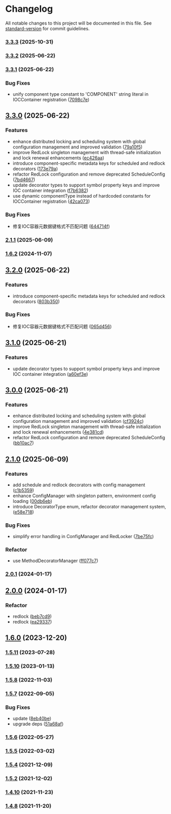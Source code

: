 # Changelog

All notable changes to this project will be documented in this file. See [standard-version](https://github.com/conventional-changelog/standard-version) for commit guidelines.

### [3.3.3](https://github.com/thinkkoa/koatty_schedule/compare/v3.3.2...v3.3.3) (2025-10-31)

### [3.3.2](https://github.com/thinkkoa/koatty_schedule/compare/v3.3.1...v3.3.2) (2025-06-22)

### [3.3.1](https://github.com/thinkkoa/koatty_schedule/compare/v3.3.0...v3.3.1) (2025-06-22)


### Bug Fixes

* unify component type constant to 'COMPONENT' string literal in IOCContainer registration ([7098c7e](https://github.com/thinkkoa/koatty_schedule/commit/7098c7e2c326a6461b6b8b5c84d07a3ced75de5f))

## [3.3.0](https://github.com/thinkkoa/koatty_schedule/compare/v3.2.0...v3.3.0) (2025-06-22)


### Features

* enhance distributed locking and scheduling system with global configuration management and improved validation ([79a10f5](https://github.com/thinkkoa/koatty_schedule/commit/79a10f5a1ac66958aa44d3ea9151a65826748724))
* improve RedLock singleton management with thread-safe initialization and lock renewal enhancements ([ec426aa](https://github.com/thinkkoa/koatty_schedule/commit/ec426aae3cd0d824661b1b94ae8043bf66ace606))
* introduce component-specific metadata keys for scheduled and redlock decorators ([173e79a](https://github.com/thinkkoa/koatty_schedule/commit/173e79ac916c13b20c93d2efac7e69009cc5cf32))
* refactor RedLock configuration and remove deprecated ScheduleConfig ([7bd4667](https://github.com/thinkkoa/koatty_schedule/commit/7bd4667242c6fd07cfd58a4322d93f4c4548100a))
* update decorator types to support symbol property keys and improve IOC container integration ([f7b6382](https://github.com/thinkkoa/koatty_schedule/commit/f7b6382e855914176c130b10a769b03cc74c0f23))
* use dynamic componentType instead of hardcoded constants for IOCContainer registration ([42ca073](https://github.com/thinkkoa/koatty_schedule/commit/42ca07353a8082b1af9e49d43914497d41cddd27))


### Bug Fixes

* 修复IOC容器元数据键格式不匹配问题 ([644714f](https://github.com/thinkkoa/koatty_schedule/commit/644714f20497196fb705e551880a9ef527257cb7))

### [2.1.1](https://github.com/thinkkoa/koatty_schedule/compare/v2.1.0...v2.1.1) (2025-06-09)

### [1.6.2](https://github.com/thinkkoa/koatty_schedule/compare/v2.0.1...v1.6.2) (2024-11-07)

## [3.2.0](https://github.com/thinkkoa/koatty_schedule/compare/v3.1.0...v3.2.0) (2025-06-22)


### Features

* introduce component-specific metadata keys for scheduled and redlock decorators ([803b350](https://github.com/thinkkoa/koatty_schedule/commit/803b3503489c02ab138b3f9f14cb520dd6c7fec4))


### Bug Fixes

* 修复IOC容器元数据键格式不匹配问题 ([065d456](https://github.com/thinkkoa/koatty_schedule/commit/065d456fc65004e25eb19838da96bf0a52cb2af1))

## [3.1.0](https://github.com/thinkkoa/koatty_schedule/compare/v3.0.0...v3.1.0) (2025-06-21)


### Features

* update decorator types to support symbol property keys and improve IOC container integration ([a60ef3e](https://github.com/thinkkoa/koatty_schedule/commit/a60ef3e361b245f97ba0d6ee51d42efd437a1252))

## [3.0.0](https://github.com/thinkkoa/koatty_schedule/compare/v2.1.0...v3.0.0) (2025-06-21)


### Features

* enhance distributed locking and scheduling system with global configuration management and improved validation ([cf3924c](https://github.com/thinkkoa/koatty_schedule/commit/cf3924cf6bccf951f070c68e33483ae935828382))
* improve RedLock singleton management with thread-safe initialization and lock renewal enhancements ([4e381cd](https://github.com/thinkkoa/koatty_schedule/commit/4e381cd8eec6aa366a6db813918f213f07b02921))
* refactor RedLock configuration and remove deprecated ScheduleConfig ([bb10ac7](https://github.com/thinkkoa/koatty_schedule/commit/bb10ac7dab67d32ca75a43db92c587a662bc1b9f))

## [2.1.0](https://github.com/thinkkoa/koatty_schedule/compare/v2.0.1...v2.1.0) (2025-06-09)


### Features

* add schedule and redlock decorators with config management ([c1b5359](https://github.com/thinkkoa/koatty_schedule/commit/c1b535940df2b8a3403bf024137519246945870e))
* enhance ConfigManager with singleton pattern, environment config loading ([00db6eb](https://github.com/thinkkoa/koatty_schedule/commit/00db6eb97bdae226aaf433b23c770704b33d05e8))
* introduce DecoratorType enum, refactor decorator management system, ([e58e718](https://github.com/thinkkoa/koatty_schedule/commit/e58e718975e663820778352bedb6421e6852ba9f))


### Bug Fixes

* simplify error handling in ConfigManager and RedLocker ([7be75fc](https://github.com/thinkkoa/koatty_schedule/commit/7be75fc7f4160094b57ca64905df4c81f77adb51))


### Refactor

* use MethodDecoratorManager ([ff077c7](https://github.com/thinkkoa/koatty_schedule/commit/ff077c7211bb6cf258c6885e1d7dcbdacde90ef1))

### [2.0.1](https://github.com/thinkkoa/koatty_schedule/compare/v2.0.0...v2.0.1) (2024-01-17)

## [2.0.0](https://github.com/thinkkoa/koatty_schedule/compare/v1.6.0...v2.0.0) (2024-01-17)


### Refactor

* redlock ([beb7cd9](https://github.com/thinkkoa/koatty_schedule/commit/beb7cd90878319cb1c480f4ad11b2632c184872b))
* redlock ([ea29337](https://github.com/thinkkoa/koatty_schedule/commit/ea29337052aee081322918914876a95923d314ae))

## [1.6.0](https://github.com/thinkkoa/koatty_schedule/compare/v1.5.11...v1.6.0) (2023-12-20)

### [1.5.11](https://github.com/thinkkoa/koatty_schedule/compare/v1.5.10...v1.5.11) (2023-07-28)

### [1.5.10](https://github.com/thinkkoa/koatty_schedule/compare/v1.5.8...v1.5.10) (2023-01-13)

### [1.5.8](https://github.com/thinkkoa/koatty_schedule/compare/v1.5.7...v1.5.8) (2022-11-03)

### [1.5.7](https://github.com/thinkkoa/koatty_schedule/compare/v1.5.6...v1.5.7) (2022-09-05)


### Bug Fixes

* update ([8eb40be](https://github.com/thinkkoa/koatty_schedule/commit/8eb40be4f0778d218a2a8b9a9370ffbe26c9e884))
* upgrade deps ([51a68af](https://github.com/thinkkoa/koatty_schedule/commit/51a68af12437a08e3a5468b27b57ae597f66695d))

### [1.5.6](https://github.com/thinkkoa/koatty_schedule/compare/v1.5.5...v1.5.6) (2022-05-27)

### [1.5.5](https://github.com/thinkkoa/koatty_schedule/compare/v1.5.4...v1.5.5) (2022-03-02)

### [1.5.4](https://github.com/thinkkoa/koatty_schedule/compare/v1.5.2...v1.5.4) (2021-12-09)

### [1.5.2](https://github.com/thinkkoa/koatty_schedule/compare/v1.4.10...v1.5.2) (2021-12-02)

### [1.4.10](https://github.com/thinkkoa/koatty_schedule/compare/v1.4.8...v1.4.10) (2021-11-23)

### [1.4.8](https://github.com/thinkkoa/koatty_schedule/compare/v1.4.6...v1.4.8) (2021-11-20)

